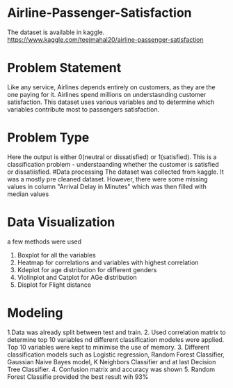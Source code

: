 # Airline-Passenger-Satisfaction
The dataset is available in kaggle. https://www.kaggle.com/teejmahal20/airline-passenger-satisfaction

# Problem Statement
Like any service, Airlines depends entirely on customers, as they are the one paying for it. Airlines spend millions on understasnding customer satisfaction. This dataset uses various variables and to determine which variables contribute most to passengers satisfaction.
# Problem Type
Here the output is either 0(neutral or dissatisfied) or 1(satisfied). This is a classification problem - understaanding whether the customer is satisfied or dissatiisfied.
#Data processing
The dataset was collected from kaggle. It was a mostly pre cleaned dataset. However, there were some missing values in column "Arrival Delay in Minutes" which was then filled with median values
# Data Visualization
a few methods were used
1. Boxplot for all the variables
2. Heatmap for correlations and variables with highest correlation
3. Kdeplot for age distribution for different genders
4. Violinplot and Catplot for AGe distribution
5. Displot for Flight distance 
# Modeling
1.Data was already split between test and train. 
2. Used correlation matrix to determine top 10 variables nd different classification modeles were applied. Top 10 variables were kept to  minimise the use of memory.
3. Different classification models such as Logistic regression, Random Forest Classifier, Gaussian Naive Bayes model, K Neighbors Classifier and at last Decision Tree Classifier.
4. Confusion matrix and accuracy was shown
5. Random Forest Classifie provided the best result wih 93%


